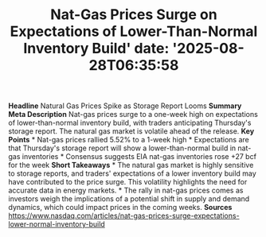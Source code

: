 ﻿---
title: "Nat-Gas Prices Surge on Expectations of Lower-Than-Normal Inventory Build'
date: '2025-08-28T06:35:58"
category: "Markets"
summary: ""
slug: "natgas prices surge on expectations of lowerthannormal inven"
source_urls:
  - "https://www.nasdaq.com/articles/nat-gas-prices-surge-expectations-lower-normal-inventory-build"
seo:
  title: "Nat-Gas Prices Surge on Expectations of Lower-Than-Normal Inventory Build | Hash n Hedge'
  description: '"
  keywords: ["news", "markets", "brief"]
---
**Headline** Natural Gas Prices Spike as Storage Report Looms  **Summary Meta Description** Nat-gas prices surge to a one-week high on expectations of lower-than-normal inventory build, with traders anticipating Thursday's storage report. The natural gas market is volatile ahead of the release.  **Key Points**  * Nat-gas prices rallied 5.52% to a 1-week high * Expectations are that Thursday's storage report will show a lower-than-normal build in nat-gas inventories * Consensus suggests EIA nat-gas inventories rose +27 bcf for the week  **Short Takeaways**  * The natural gas market is highly sensitive to storage reports, and traders' expectations of a lower inventory build may have contributed to the price surge. This volatility highlights the need for accurate data in energy markets. * The rally in nat-gas prices comes as investors weigh the implications of a potential shift in supply and demand dynamics, which could impact prices in the coming weeks.  **Sources** https://www.nasdaq.com/articles/nat-gas-prices-surge-expectations-lower-normal-inventory-build 
